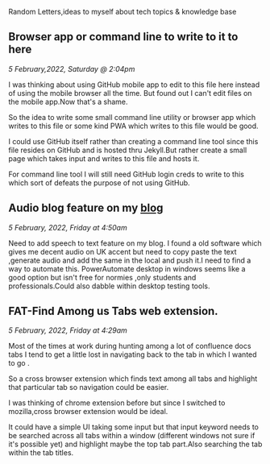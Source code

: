 
Random Letters,ideas to myself about tech topics & knowledge base

## Browser app or command line to write to it to here

*5 February,2022, Saturday @ 2:04pm*

I was thinking about using GitHub mobile app to edit to this file here instead of using the mobile browser all the time.
But found out I can't edit files on the mobile app.Now that's a shame.

So the idea to write some small command line utility or browser app which writes to this file or some kind PWA which writes to this file would be good.

I could use GitHub itself rather than creating a command line tool since this file resides on GitHub and is hosted thru Jekyll.But rather create a small page which takes input and writes to this file and hosts it.

For command line tool I will still need GitHub login creds to write to this which sort of defeats the purpose of not using GitHub.



## Audio blog feature on my [blog](www.codeklutz.com)

*5 February, 2022, Friday at 4:50am*

Need to add speech to text feature on my blog.
I found a old software which gives me decent audio on UK accent but need to copy paste the text ,generate audio and add the same in the local and push it.I need to find a way to automate this.
PowerAutomate desktop in windows seems like a good option but isn't free for normies ,only students and professionals.Could also dabble within desktop testing tools.


## FAT-Find Among us Tabs web extension.

*5 February, 2022, Friday at 4:29am*

Most of the times at work during hunting among a lot of confluence docs tabs I tend to get a little lost in navigating back to the tab in which I wanted to go .  

So a cross browser extension which finds text among all tabs and highlight that particular tab so navigation could be easier.

I was thinking of chrome extension before but since I switched to mozilla,cross browser extension would be ideal.

It could have a simple UI taking some input but that input keyword needs to be searched across all tabs within a window (different windows not sure if it's possible yet) and highlight maybe the top tab part.Also searching the tab within the tab titles.



